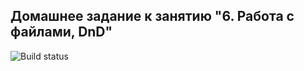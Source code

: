 ## Домашнее задание к занятию "6. Работа с файлами, DnD"

![Build status](https://github.com/tashakibanova/DnD/actions/workflows/web.yml/badge.svg)